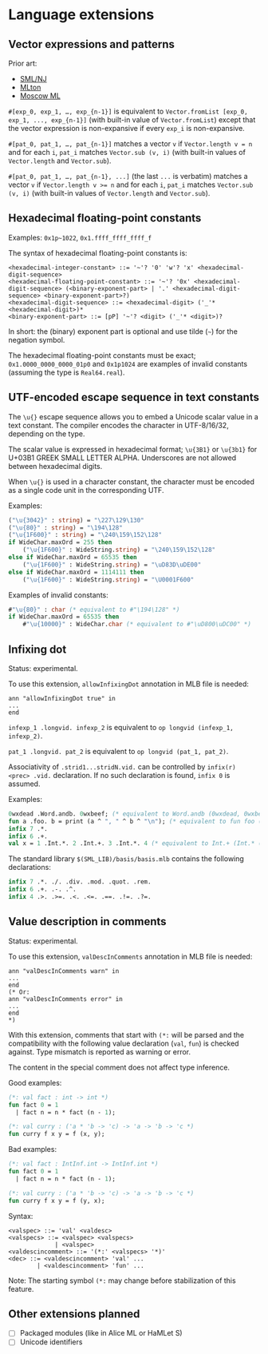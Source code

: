 # Language extensions

## Vector expressions and patterns

Prior art:

* [SML/NJ](https://www.smlnj.org/doc/features.html)
* [MLton](http://mlton.org/SuccessorML)
* [Moscow ML](https://mosml.org/mosmlref.pdf)

`#[exp_0, exp_1, …, exp_{n-1}]` is equivalent to `Vector.fromList [exp_0, exp_1, ..., exp_{n-1}]` (with built-in value of `Vector.fromList`) except that the vector expression is non-expansive if every `exp_i` is non-expansive.

`#[pat_0, pat_1, …, pat_{n-1}]` matches a vector `v` if `Vector.length v = n` and for each `i`, `pat_i` matches `Vector.sub (v, i)` (with built-in values of `Vector.length` and `Vector.sub`).

`#[pat_0, pat_1, …, pat_{n-1}, ...]` (the last `...` is verbatim) matches a vector `v` if `Vector.length v >= n` and for each `i`, `pat_i` matches `Vector.sub (v, i)` (with built-in values of `Vector.length` and `Vector.sub`).

## Hexadecimal floating-point constants

Examples: `0x1p~1022`, `0x1.ffff_ffff_ffff_f`

The syntax of hexadecimal floating-point constants is:

```
<hexadecimal-integer-constant> ::= '~'? '0' 'w'? 'x' <hexadecimal-digit-sequence>
<hexadecimal-floating-point-constant> ::= '~'? '0x' <hexadecimal-digit-sequence> (<binary-exponent-part> | '.' <hexadecimal-digit-sequence> <binary-exponent-part>?)
<hexadecimal-digit-sequence> ::= <hexadecimal-digit> ('_'* <hexadecimal-digit>)*
<binary-exponent-part> ::= [pP] '~'? <digit> ('_'* <digit>)?
```

In short: the (binary) exponent part is optional and use tilde (`~`) for the negation symbol.

The hexadecimal floating-point constants must be exact; `0x1.0000_0000_0000_01p0` and `0x1p1024` are examples of invalid constants (assuming the type is `Real64.real`).

## UTF-encoded escape sequence in text constants

The `\u{}` escape sequence allows you to embed a Unicode scalar value in a text constant.
The compiler encodes the character in UTF-8/16/32, depending on the type.

The scalar value is expressed in hexadecimal format; `\u{3B1}` or `\u{3b1}` for U+03B1 GREEK SMALL LETTER ALPHA.
Underscores are not allowed between hexadecimal digits.

When `\u{}` is used in a character constant, the character must be encoded as a single code unit in the corresponding UTF.

Examples:

```sml
("\u{3042}" : string) = "\227\129\130"
("\u{80}" : string) = "\194\128"
("\u{1F600}" : string) = "\240\159\152\128"
if WideChar.maxOrd = 255 then
    ("\u{1F600}" : WideString.string) = "\240\159\152\128"
else if WideChar.maxOrd = 65535 then
    ("\u{1F600}" : WideString.string) = "\uD83D\uDE00"
else if WideChar.maxOrd = 1114111 then
    ("\u{1F600}" : WideString.string) = "\U0001F600"
```

Examples of invalid constants:

```sml
#"\u{80}" : char (* equivalent to #"\194\128" *)
if WideChar.maxOrd = 65535 then
    #"\u{10000}" : WideChar.char (* equivalent to #"\uD800\uDC00" *)
```

## Infixing dot

Status: experimental.

To use this extension, `allowInfixingDot` annotation in MLB file is needed:

```
ann "allowInfixingDot true" in
...
end
```

`infexp_1 .longvid. infexp_2` is equivalent to `op longvid (infexp_1, infexp_2)`.

`pat_1 .longvid. pat_2` is equivalent to `op longvid (pat_1, pat_2)`.

Associativity of `.strid1...stridN.vid.` can be controlled by `infix(r) <prec> .vid.` declaration.
If no such declaration is found, `infix 0` is assumed.

Examples:

```sml
0wxdead .Word.andb. 0wxbeef; (* equivalent to Word.andb (0wxdead, 0wxbeef) *)
fun a .foo. b = print (a ^ ", " ^ b ^ "\n"); (* equivalent to fun foo (a, b) = ... *)
infix 7 .*.
infix 6 .+.
val x = 1 .Int.*. 2 .Int.+. 3 .Int.*. 4 (* equivalent to Int.+ (Int.* (1, 2), Int.* (3, 4)) *)
```

The standard library `$(SML_LIB)/basis/basis.mlb` contains the following declarations:

```sml
infix 7 .*. ./. .div. .mod. .quot. .rem.
infix 6 .+. .-. .^.
infix 4 .>. .>=. .<. .<=. .==. .!=. .?=.
```

## Value description in comments

Status: experimental.

To use this extension, `valDescInComments` annotation in MLB file is needed:

```
ann "valDescInComments warn" in
...
end
(* Or:
ann "valDescInComments error" in
...
end
*)
```

With this extension, comments that start with `(*:` will be parsed and the compatibility with the following value declaration (`val`, `fun`) is checked against.
Type mismatch is reported as warning or error.

The content in the special comment does not affect type inference.

Good examples:

```sml
(*: val fact : int -> int *)
fun fact 0 = 1
  | fact n = n * fact (n - 1);

(*: val curry : ('a * 'b -> 'c) -> 'a -> 'b -> 'c *)
fun curry f x y = f (x, y);
```

Bad examples:

```sml
(*: val fact : IntInf.int -> IntInf.int *)
fun fact 0 = 1
  | fact n = n * fact (n - 1);

(*: val curry : ('a * 'b -> 'c) -> 'a -> 'b -> 'c *)
fun curry f x y = f (y, x);
```

Syntax:

```
<valspec> ::= 'val' <valdesc>
<valspecs> ::= <valspec> <valspecs>
             | <valspec>
<valdescincomment> ::= '(*:' <valspecs> '*)'
<dec> ::= <valdescincomment> 'val' ...
        | <valdescincomment> 'fun' ...
```

Note: The starting symbol `(*:` may change before stabilization of this feature.

## Other extensions planned

* [ ] Packaged modules (like in Alice ML or HaMLet S)
* [ ] Unicode identifiers
